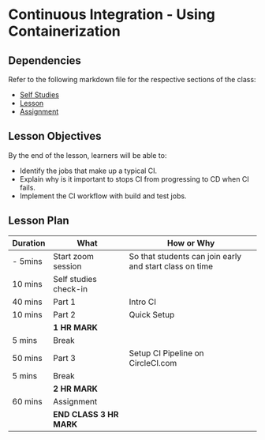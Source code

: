 # Continuous Integration - Using Containerization

## Dependencies

Refer to the following markdown file for the respective sections of the class:
- [Self Studies](./studies.md)
- [Lesson](./lesson.md)
- [Assignment](./assignment.md)

## Lesson Objectives

By the end of the lesson, learners will be able to:

- Identify the jobs that make up a typical CI.
- Explain why is it important to stops CI from progressing to CD when CI fails.
- Implement the CI workflow with build and test jobs.


## Lesson Plan

|Duration|What|How or Why|
|--------|-----|-------|
|- 5mins |Start zoom session|So that students can join early and start class on time|
|10 mins|Self studies check-in||
|40 mins|Part 1| Intro CI|
|10 mins|Part 2| Quick Setup|
||**1 HR MARK**|
|5 mins|Break|
|50 mins|Part 3| Setup CI Pipeline on CircleCI.com|
|5 mins|Break||
||**2 HR MARK**|
|60 mins|Assignment|
||**END CLASS 3 HR MARK**|

